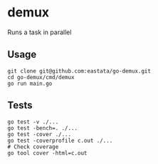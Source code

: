 # demux
Runs a task in parallel

## Usage
```shell
git clone git@github.com:eastata/go-demux.git
cd go-demux/cmd/demux
go run main.go
```

## Tests
```shell
go test -v ./...
go test -bench=. ./...
go test -cover ./...
go test -coverprofile c.out ./...
# Check coverage
go tool cover -html=c.out
```